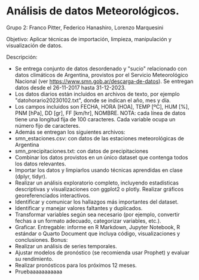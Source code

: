 # Análisis de datos Meteorológicos.

Grupo 2: Franco Pitter, Federico Hanashiro, Lorenzo Marquesini

Objetivo: Aplicar técnicas de importación, limpieza, manipulación y visualización de datos.

Descripción:
- Se entrega conjunto de datos desordenado y "sucio" relacionado con datos climáticos de Argentina,
provistos por el Servicio Meteorológico Nacional (ver https://www.smn.gob.ar/descarga-de-datos). Se
entregan datos desde el 26-11-2017 hasta 31-12-2023.
- Los datos diarios están incluidos en archivos de texto, por ejemplo "datohorario20230102.txt", donde se
indican el año, mes y día.
- Los campos incluidos son FECHA, HORA [HOA], TEMP [ºC], HUM [%], PNM [hPa], DD [gr], FF [km/hr],
NOMBRE. NOTA: cada línea de datos tiene una longitud fija de 100 caracteres. Cada variable ocupa un número
fijo de caracteres.
- Además se entregan los siguientes archivos:
- smn_estaciones.csv: con datos de las estaciones meteorológicas de Argentina
- smn_precipitaciones.txt: con datos de precipitaciones
- Combinar los datos provistos en un único dataset que contenga todos los datos relevantes.
- Importar los datos y limpiarlos usando técnicas aprendidas en clase (dplyr, tidyr).
- Realizar un análisis exploratorio completo, incluyendo estadísticas descriptivas y visualizaciones con ggplot2
o plotly. Realizar gráficos georeferenciados interactivos.
- Identificar y comunicar los hallazgos más importantes del dataset.
- Identificar y manejar valores faltantes y duplicados.
- Transformar variables según sea necesario (por ejemplo, convertir fechas a un formato adecuado,
categorizar variables, etc.).
- Graficar.
Entregable: informe en R Markdown, Jupyter Notebook, R estándar o Quarto Document que incluya código,
visualizaciones y conclusiones.
Bonus:
- Realizar un análisis de series temporales.
- Ajustar modelos de pronóstico (se recomienda usar Prophet) y evaluar su rendimiento.
- Realizar pronósticos para los próximos 12 meses.
- Pruebaaaaaaaaaaa